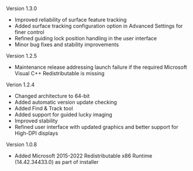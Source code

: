 Version 1.3.0

* Improved reliability of surface feature tracking
* Added surface tracking configuration option in Advanced Settings for finer control
* Refined guiding lock position handling in the user interface
* Minor bug fixes and stability improvements

Version 1.2.5

* Maintenance release addressing launch failure if the required Microsoft Visual C++ Redistributable is missing

Verion 1.2.4

* Changed architecture to 64-bit
* Added automatic version update checking
* Added Find & Track tool
* Added support for guided lucky imaging
* Improved stability
* Refined user interface with updated graphics and better support for High-DPI displays

Version 1.0.8

* Added Microsoft 2015-2022 Redistributable x86 Runtime (14.42.34433.0) as part of installer
 
